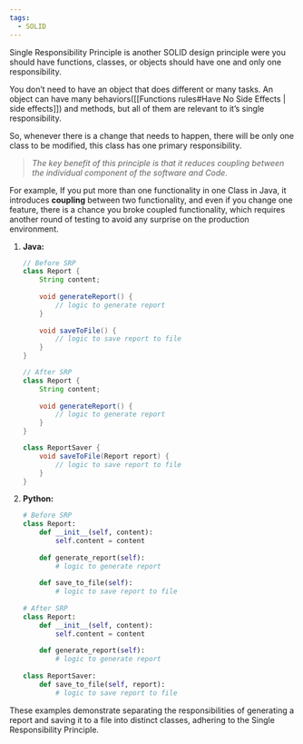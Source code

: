 ```yaml
---
tags:
  - SOLID
---
```

Single Responsibility Principle is another SOLID design principle were you should have functions, classes, or objects should have one and only one responsibility.

You don’t need to have an object that does different or many tasks. An object can have many behaviors([[Functions rules#Have No Side Effects | side effects]]) and methods, but all of them are relevant to it’s single responsibility.

So, whenever there is a change that needs to happen, there will be only one class to be modified, this class has one primary responsibility.


> _The key benefit of this principle is that it reduces coupling between the individual component of the software and Code._

For example, If you put more than one functionality in one Class in Java, it introduces **coupling** between two functionality, and even if you change one feature, there is a chance you broke coupled functionality, which requires another round of testing to avoid any surprise on the production environment.

1. **Java:**
   ```java
   // Before SRP
   class Report {
       String content;
       
       void generateReport() {
           // logic to generate report
       }
       
       void saveToFile() {
           // logic to save report to file
       }
   }
   
   // After SRP
   class Report {
       String content;
       
       void generateReport() {
           // logic to generate report
       }
   }
   
   class ReportSaver {
       void saveToFile(Report report) {
           // logic to save report to file
       }
   }
   ```

2. **Python:**
   ```python
   # Before SRP
   class Report:
       def __init__(self, content):
           self.content = content
       
       def generate_report(self):
           # logic to generate report
       
       def save_to_file(self):
           # logic to save report to file
           
   # After SRP
   class Report:
       def __init__(self, content):
           self.content = content
       
       def generate_report(self):
           # logic to generate report
           
   class ReportSaver:
       def save_to_file(self, report):
           # logic to save report to file
   ```

These examples demonstrate separating the responsibilities of generating a report and saving it to a file into distinct classes, adhering to the Single Responsibility Principle.